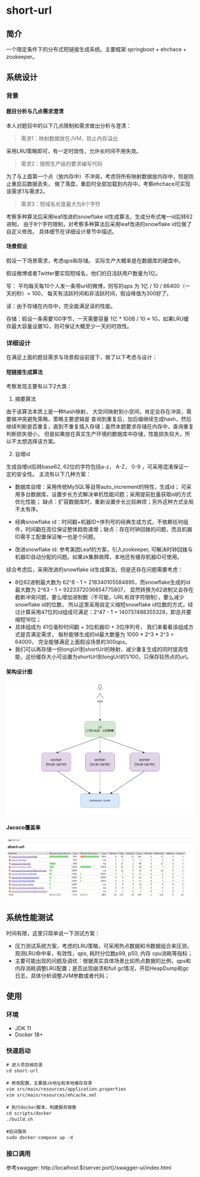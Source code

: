 
# short-url
## 简介
一个限定条件下的分布式短链接生成系统。主要框架 springboot + ehchace + zookeeper。

## 系统设计
### 背景
#### 题目分析与几点需求澄清
本人对题目中的以下几点限制和需求做出分析与澄清：

> 需求1：映射数据放在JVM，防止内存溢出

采用LRU策略即可，有一定时效性，允许长时间不用失效。

> 需求2：按照生产级的要求编写代码

为了与上面第一个点（放内存中）不冲突，考虑将所有映射数据放内存中，但是防止重启后数据丢失，
做了落盘，重启时全部加载到内存中。考察ehchace可实现该需求1与需求2。

> 需求3：短域名长度最大为8个字符

考察多种算法后采用leaf改进的snowflake id生成算法，生成分布式唯一id后转62进制， 由于8个字符限制，对考察多种算法后采用leaf改进的snowflake id位做了自定义修改。
具体细节在详细设计章节中描述。

#### 场景假设

假设一下场景需求，考虑qps和存储。 实际生产大概率是在数据库的硬盘中。

假设微博或者Twitter要实现短域名，他们的日活跃用户数量为1亿。

写： 平均每天每10个人发一条带url的微博，则写的qps 为 1亿 / 10 / 86400（一天的秒）= 100， 
每天有活跃时间和非活跃时间，假设峰值为300好了。

读：由于存储在内存中，完全能满足读的性能。

存储：假设一条需要100字节，一天需要容量 1亿 * 100B / 10 ≈ 1G，如果LRU缓存最大容量设置1G，则可保证大概至少一天的时效性。

### 详细设计
在满足上面的题目需求与场景假设前提下，做了以下考虑与设计：

#### 短链接生成算法
考察发现主要有以下2大类：

1. 摘要算法

  由于该算法本质上是一种hash映射， 大空间映射到小空间，肯定会存在冲突，需要做冲突避免策略，策略主要逻辑是
查询到重复后，加后缀继续生成hash，然后继续判断是否重复，直到不重复插入存储；虽然本题要求存储在内存中，查询重复判断损失很小，
但是如果放在真实生产环境的数据库中存储，性能损失较大，所以不太想选择该方案。


2. 自增id

  生成自增id后转base62, 62位的字符包括a-z， A-Z， 0-9 ，可采用混淆保证一定的安全性。
  主流有以下几种方案：

- 数据库自增：采用传统MySQL等自带auto_increment的特性，生成id；
  可采用多台数据库，设置步长方式解决单机性能问题；采用提前批量获取id的方式优化性能；
  缺点：扩容数据库时，重新设置步长比较麻烦；另外这种方式全局不太有序。
    
- 经典snowflake id：时间戳+机器ID+序列号的经典生成方式，不依赖任何组件，时间戳在高位保证整体趋势递增；缺点：存在时钟回拨的问题，而且机器ID需手工配置保证唯一也是个问题。
 
- 改进snowflake id: 参考美团Leaf的方案，引入zookeeper, 可解决时钟回拨与机器ID自动分配的问题。如果zk集群故障，本地还有缓存机器ID可使用。

综合考虑后，采用改进的snowflake id生成算法，但是还存在问题需要考虑： 
- 8位62进制最大数为 62^8 - 1 = 218340105584895，而snowflake生成的id最大数为
2^63 - 1 = 9223372036854775807， 显然转换为62进制又会存在截断冲突问题，要么增加进制数（不可能，URL有效字符限制），要么减少snowflake id的位数，
所以这里采用自定义缩短snowflake id位数的方式，经过计算采用47位的id组成可满足：2^47 - 1 = 140737488355328，即总共要缩短16位；
- 具体组成为 41位毫秒时间戳 + 3位机器ID + 3位序列号， 我们来看看该组成方式是否满足需求，
每秒能够生成的id最大数量为 1000 * 2^3 * 2^3 = 64000， 完全能够满足上面假设场景的300qps。
- 我们可以再存储一份longUrl到shortUrl的映射，减少重复生成的同时提高性能，这份缓存大小可设置为shortUrl到longUrl的1/100，只保存较热点的url。


#### 架构设计图

![Architecture](./doc/short-url-architecture.png)


#### Jacoco覆盖率

![Jacoco Coverage](./doc/jacoco.png)


## 系统性能测试
时间有限，这里只简单说一下测试方案：

- 压力测试系统方案，考虑的LRU策略，可采用热点数据和冷数据组合来压测，观测LRU命中率，有效性，qps, 耗时分位数p99, p50, 内存 cpu消耗等指标；
- 主要可能出现的问题及调优：根据真实具体场景比如热点数据的比例，qps和内存消耗调整LRU配置；是否出现崩溃和full gc情况，开启HeapDump和gc日志，具体分析调整JVM参数或者代码；

## 使用

### 环境
- JDK 11
- Docker 18+

### 快速启动
`````` shell script
# 进入项目根目录
cd short-url

# 修改配置，主要是zk地址和本地缓存目录
vim src/main/resources/application.properties
vim src/main/resources/ehcache.xml

# 执行docker脚本，构建服务镜像
cd scripts/docker
./build.sh

#启动服务
sudo docker-compose up -d
``````

### 接口调用
参考swagger: http://localhost:${server.port}/swagger-ui/index.html

